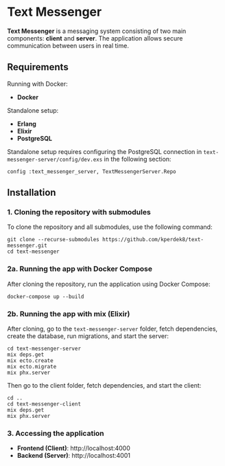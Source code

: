 # Text Messenger

**Text Messenger** is a messaging system consisting of two main components: **client** and **server**. The application allows secure communication between users in real time.

## Requirements

Running with Docker:

- **Docker**

Standalone setup:

- **Erlang**
- **Elixir**
- **PostgreSQL**

Standalone setup requires configuring the PostgreSQL connection in `text-messenger-server/config/dev.exs` in the following section:
```
config :text_messenger_server, TextMessengerServer.Repo
```

## Installation

### 1. Cloning the repository with submodules

To clone the repository and all submodules, use the following command:
```
git clone --recurse-submodules https://github.com/kperdek8/text-messenger.git
cd text-messenger
```

### 2a. Running the app with Docker Compose

After cloning the repository, run the application using Docker Compose:
```
docker-compose up --build
```

### 2b. Running the app with mix (Elixir)

After cloning, go to the `text-messenger-server` folder, fetch dependencies, create the database, run migrations, and start the server:
```
cd text-messenger-server
mix deps.get
mix ecto.create
mix ecto.migrate
mix phx.server
```

Then go to the client folder, fetch dependencies, and start the client:
```
cd ..
cd text-messenger-client
mix deps.get
mix phx.server
```

### 3. Accessing the application

- **Frontend (Client)**: http://localhost:4000
- **Backend (Server)**: http://localhost:4001
